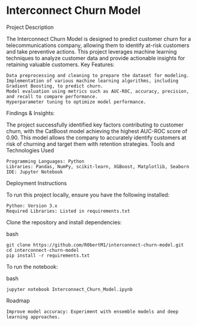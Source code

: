 # Interconnect Churn Model
Project Description

The Interconnect Churn Model is designed to predict customer churn for a telecommunications company, allowing them to identify at-risk customers and take preventive actions. This project leverages machine learning techniques to analyze customer data and provide actionable insights for retaining valuable customers.
Key Features:

    Data preprocessing and cleaning to prepare the dataset for modeling.
    Implementation of various machine learning algorithms, including Gradient Boosting, to predict churn.
    Model evaluation using metrics such as AUC-ROC, accuracy, precision, and recall to compare performance.
    Hyperparameter tuning to optimize model performance.

Findings & Insights:

The project successfully identified key factors contributing to customer churn, with the CatBoost model achieving the highest AUC-ROC score of 0.90. This model allows the company to accurately identify customers at risk of churning and target them with retention strategies.
Tools and Technologies Used

    Programming Languages: Python
    Libraries: Pandas, NumPy, scikit-learn, XGBoost, Matplotlib, Seaborn
    IDE: Jupyter Notebook


Deployment Instructions

To run this project locally, ensure you have the following installed:

    Python: Version 3.x
    Required Libraries: Listed in requirements.txt

Clone the repository and install dependencies:

bash

    git clone https://github.com/R0bertM1/interconnect-churn-model.git
    cd interconnect-churn-model
    pip install -r requirements.txt

To run the notebook:

bash

    jupyter notebook Interconnect_Churn_Model.ipynb

Roadmap

    Improve model accuracy: Experiment with ensemble models and deep learning approaches.
